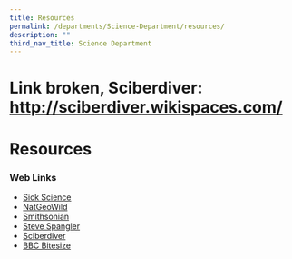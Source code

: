 ```yaml
---
title: Resources
permalink: /departments/Science-Department/resources/
description: ""
third_nav_title: Science Department
---
```

# Link broken, Sciberdiver: http://sciberdiver.wikispaces.com/
# Resources

### Web Links

* [Sick Science](http://www.youtube.com/user/SteveSpanglerScience)  
* [NatGeoWild](http://www.youtube.com/user/NatGeoWild)    
* [Smithsonian](http://www.youtube.com/user/SmithsonianVideos)  
* [Steve Spangler](http://www.stevespanglerscience.com/)   
* [Sciberdiver](http://sciberdiver.wikispaces.com/)   
* [BBC Bitesize](http://www.bbc.co.uk/bitesize/ks2/science/)